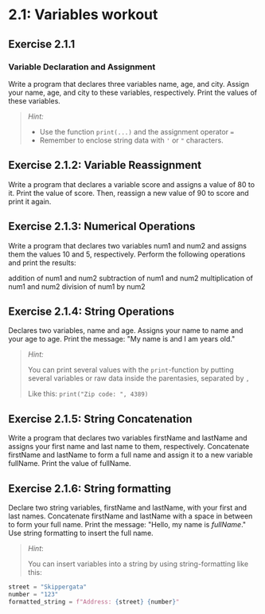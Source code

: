 # 2.1: Variables workout

## Exercise 2.1.1
###  Variable Declaration and Assignment

Write a program that declares three variables name, age, and city. Assign your name, age, and city to these variables, respectively. Print the values of these variables.

> *Hint:*
> - Use the function `print(...)` and the assignment operator `=`
> - Remember to enclose string data with `'` or `"` characters. 

## Exercise 2.1.2: Variable Reassignment

Write a program that declares a variable score and assigns a value of 80 to it. Print the value of score. Then, reassign a new value of 90 to score and print it again.

## Exercise 2.1.3: Numerical Operations

Write a program that declares two variables num1 and num2 and assigns them the values 10 and 5, respectively. Perform the following operations and print the results:

addition of num1 and num2
subtraction of num1 and num2
multiplication of num1 and num2
division of num1 by num2

## Exercise 2.1.4: String Operations

Declares two variables, name and age. Assigns your name to name and your age to age. Print the message: "My name is <name> and I am <age> years old."

> *Hint:*
>
> You can print several values with the `print`-function by putting several variables or raw data inside the parentasies, separated by `,`
>
> Like this: `print("Zip code: ", 4389)` 

## Exercise 2.1.5: String Concatenation

Write a program that declares two variables firstName and lastName and assigns your first name and last name to them, respectively. Concatenate firstName and lastName to form a full name and assign it to a new variable fullName. Print the value of fullName.

## Exercise 2.1.6: String formatting
Declare two string variables, firstName and lastName, with your first and last names. Concatenate firstName and lastName with a space in between to form your full name. Print the message: "Hello, my name is *fullName*." Use string formatting to insert the full name.

> *Hint*:
> 
> You can insert variables into a string by using string-formatting like this:

```python
street = "Skippergata"
number = "123"
formatted_string = f"Address: {street} {number}"
```

